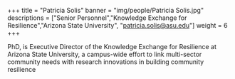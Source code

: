 +++
title = "Patricia Solis"
banner = "img/people/Patricia Solis.jpg"
descriptions = ["Senior Personnel","Knowledge Exchange for Resilience","Arizona State University", "patricia.solis@asu.edu"]
weight = 6
+++

PhD, is Executive Director of the Knowledge Exchange for Resilience at Arizona State University, a campus-wide effort to link multi-sector community needs with research innovations in building community resilience
